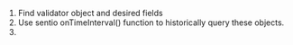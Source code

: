 
1. Find validator object and desired fields
2. Use sentio onTimeInterval() function to historically query these objects.
3. 